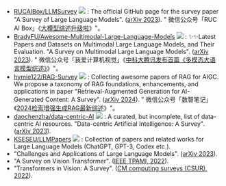 + [RUCAIBox/LLMSurvey](https://github.com/RUCAIBox/LLMSurvey) ![](https://img.shields.io/github/stars/RUCAIBox/LLMSurvey?style=social) : The official GitHub page for the survey paper "A Survey of Large Language Models". ([arXiv 2023](https://arxiv.org/abs/2303.18223)). " 微信公众号「RUC AI Box」《[大模型综述升级啦](https://mp.weixin.qq.com/s/9YMUSSrGLSBKMFY3JYlaoQ)》"。
+ [BradyFU/Awesome-Multimodal-Large-Language-Models](https://github.com/BradyFU/Awesome-Multimodal-Large-Language-Models) ![](https://img.shields.io/github/stars/BradyFU/Awesome-Multimodal-Large-Language-Models?style=social) : ✨✨Latest Papers and Datasets on Multimodal Large Language Models, and Their Evaluation. "A Survey on Multimodal Large Language Models". ([arXiv 2023](https://arxiv.org/abs/2306.13549)). " 微信公众号「我爱计算机视觉」《[中科大腾讯发布首篇《多模态大语言模型综述》](https://mp.weixin.qq.com/s/IiPZWEVdAJ4xrlgyWtDwng)》"。
+ [hymie122/RAG-Survey](https://github.com/hymie122/RAG-Survey) ![](https://img.shields.io/github/stars/hymie122/RAG-Survey?style=social) : Collecting awesome papers of RAG for AIGC. We propose a taxonomy of RAG foundations, enhancements, and applications in paper "Retrieval-Augmented Generation for AI-Generated Content: A Survey". ([arXiv 2024](https://arxiv.org/abs/2402.19473)). " 微信公众号「数智笔记」《[2024检索增强生成RAG最新综述](https://mp.weixin.qq.com/s/F-shRy1m7wQIS87ujOS7Dw)》"。
+ [daochenzha/data-centric-AI](https://github.com/daochenzha/data-centric-AI) ![](https://img.shields.io/github/stars/daochenzha/data-centric-AI?style=social) : A curated, but incomplete, list of data-centric AI resources. "Data-centric Artificial Intelligence: A Survey". ([arXiv 2023](https://arxiv.org/abs/2303.10158)).
+ [KSESEU/LLMPapers](https://github.com/KSESEU/LLMPapers) ![](https://img.shields.io/github/stars/KSESEU/LLMPapers?style=social) : Collection of papers and related works for Large Language Models (ChatGPT, GPT-3, Codex etc.).
+ "Challenges and Applications of Large Language Models". ([arXiv 2023](https://arxiv.org/abs/2307.10169)).
+ "A Survey on Vision Transformer". ([IEEE TPAMI, 2022](https://ieeexplore.ieee.org/abstract/document/9716741)).
+ "Transformers in Vision: A Survey". ([CM computing surveys (CSUR), 2022](https://dl.acm.org/doi/abs/10.1145/3505244)).


